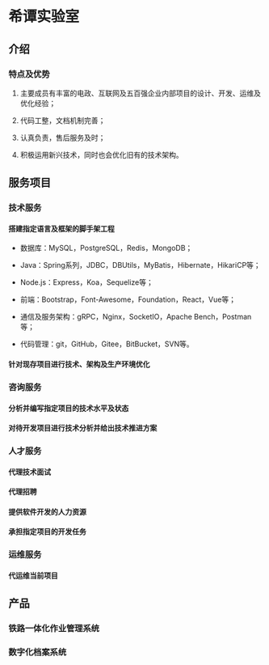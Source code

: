 # 希谭实验室

## 介绍

### 特点及优势

1. 主要成员有丰富的电政、互联网及五百强企业内部项目的设计、开发、运维及优化经验；

1. 代码工整，文档机制完善；

1. 认真负责，售后服务及时；

1. 积极运用新兴技术，同时也会优化旧有的技术架构。

## 服务项目

### 技术服务

#### 搭建指定语言及框架的脚手架工程

- 数据库：MySQL，PostgreSQL，Redis，MongoDB；

- Java：Spring系列，JDBC，DBUtils，MyBatis，Hibernate，HikariCP等；

- Node.js：Express，Koa，Sequelize等；

- 前端：Bootstrap，Font-Awesome，Foundation，React，Vue等；

- 通信及服务架构：gRPC，Nginx，SocketIO，Apache Bench，Postman等；

- 代码管理：git，GitHub，Gitee，BitBucket，SVN等。

#### 针对现存项目进行技术、架构及生产环境优化

### 咨询服务

#### 分析并编写指定项目的技术水平及状态

#### 对待开发项目进行技术分析并给出技术推进方案

### 人才服务

#### 代理技术面试

#### 代理招聘

#### 提供软件开发的人力资源

#### 承担指定项目的开发任务

### 运维服务

#### 代运维当前项目

## 产品

### 铁路一体化作业管理系统

### 数字化档案系统
